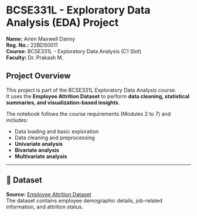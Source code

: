# BCSE331L - Exploratory Data Analysis (EDA) Project

**Name:** Arien Maxwell Danny  
**Reg. No.:** 22BDS0011  
**Course:** BCSE331L - Exploratory Data Analysis (C1 Slot)  
**Faculty:** Dr. Prakash M.  

## Project Overview
This project is part of the BCSE331L Exploratory Data Analysis course.  
It uses the **Employee Attrition Dataset** to perform **data cleaning, statistical summaries, and visualization-based insights**.

The notebook follows the course requirements (Modules 2 to 7) and includes:
- Data loading and basic exploration
- Data cleaning and preprocessing
- **Univariate analysis**
- **Bivariate analysis**
- **Multivariate analysis**

---

## 📂 Dataset
**Source:** [Employee Attrition Dataset](https://raw.githubusercontent.com/salemprakash/EDA/main/Data/Employee%20Attrition.csv)  
The dataset contains employee demographic details, job-related information, and attrition status.
